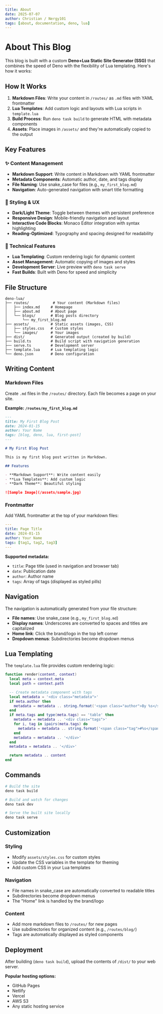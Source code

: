 ```yaml
---
title: About
date: 2025-07-07
author: Christian / Nergy101
tags: [about, documentation, deno, lua]
---
```


# About This Blog

This blog is built with a custom **Deno+Lua Static Site Generator (SSG)** that combines the speed of Deno with the flexibility of Lua templating. Here's how it works:

## How It Works

1. **Markdown Files**: Write your content in `/routes/` as `.md` files with YAML frontmatter
2. **Lua Templates**: Add custom logic and layouts with Lua scripts in `template.lua`
3. **Build Process**: Run `deno task build` to generate HTML with metadata components
4. **Assets**: Place images in `/assets/` and they're automatically copied to the output

## Key Features

### ✨ Content Management

- **Markdown Support**: Write content in Markdown with YAML frontmatter
- **Metadata Components**: Automatic author, date, and tags display
- **File Naming**: Use snake_case for files (e.g., `my_first_blog.md`)
- **Navigation**: Auto-generated navigation with smart title formatting

### 🎨 Styling & UX

- **Dark/Light Theme**: Toggle between themes with persistent preference
- **Responsive Design**: Mobile-friendly navigation and layout
- **Interactive Code Blocks**: Monaco Editor integration with syntax highlighting
- **Reading-Optimized**: Typography and spacing designed for readability

### 🔧 Technical Features

- **Lua Templating**: Custom rendering logic for dynamic content
- **Asset Management**: Automatic copying of images and styles
- **Development Server**: Live preview with `deno task serve`
- **Fast Builds**: Built with Deno for speed and simplicity

## File Structure

```
deno-lua/
├── routes/           # Your content (Markdown files)
│   ├── index.md     # Homepage
│   ├── about.md     # About page
│   └── blogs/       # Blog posts directory
│       └── my_first_blog.md
├── assets/          # Static assets (images, CSS)
│   ├── styles.css   # Custom styles
│   └── images/      # Your images
├── dist/            # Generated output (created by build)
├── build.ts         # Build script with navigation generation
├── serve.ts         # Development server
├── template.lua     # Lua templating logic
└── deno.json        # Deno configuration
```

## Writing Content

### Markdown Files

Create `.md` files in the `/routes/` directory. Each file becomes a page on your site.

**Example: `/routes/my_first_blog.md`**

```markdown
---
title: My First Blog Post
date: 2024-01-15
author: Your Name
tags: [blog, deno, lua, first-post]
---

# My First Blog Post

This is my first blog post written in Markdown.

## Features

- **Markdown Support**: Write content easily
- **Lua Templates**: Add custom logic
- **Dark Theme**: Beautiful styling

![Sample Image](/assets/sample.jpg)
```

### Frontmatter

Add YAML frontmatter at the top of your markdown files:

```yaml
---
title: Page Title
date: 2024-01-15
author: Your Name
tags: [tag1, tag2, tag3]
---
```

**Supported metadata:**

- `title`: Page title (used in navigation and browser tab)
- `date`: Publication date
- `author`: Author name
- `tags`: Array of tags (displayed as styled pills)

## Navigation

The navigation is automatically generated from your file structure:

- **File names**: Use snake_case (e.g., `my_first_blog.md`)
- **Display names**: Underscores are converted to spaces and titles are capitalized
- **Home link**: Click the brand/logo in the top left corner
- **Dropdown menus**: Subdirectories become dropdown menus

## Lua Templating

The `template.lua` file provides custom rendering logic:

```lua
function render(content, context)
  local meta = context.meta
  local path = context.path

  -- Create metadata component with tags
  local metadata = '<div class="metadata">'
  if meta.author then
    metadata = metadata .. string.format('<span class="author">By %s</span>', meta.author)
  end
  if meta.tags and type(meta.tags) == 'table' then
    metadata = metadata .. '<div class="tags">'
    for i, tag in ipairs(meta.tags) do
      metadata = metadata .. string.format('<span class="tag">#%s</span>', tag)
    end
    metadata = metadata .. '</div>'
  end
  metadata = metadata .. '</div>'

  return metadata .. content
end
```

## Commands

```bash
# Build the site
deno task build

# Build and watch for changes
deno task dev

# Serve the built site locally
deno task serve
```

## Customization

### Styling

- Modify `assets/styles.css` for custom styles
- Update the CSS variables in the template for theming
- Add custom CSS in your Lua templates

### Navigation

- File names in snake_case are automatically converted to readable titles
- Subdirectories become dropdown menus
- The "Home" link is handled by the brand/logo

### Content

- Add more markdown files to `/routes/` for new pages
- Use subdirectories for organized content (e.g., `/routes/blog/`)
- Tags are automatically displayed as styled components

## Deployment

After building (`deno task build`), upload the contents of `/dist/` to your web server.

**Popular hosting options:**

- GitHub Pages
- Netlify
- Vercel
- AWS S3
- Any static hosting service
